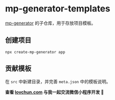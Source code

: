 # mp-generator-templates

[mp-generator](https://github.com/PassionZale/mp-generator) 的子仓库，用于存放项目模板。

## 创建项目

`npx create-mp-generator app`

## 贡献模板

在 `src` 中新建目录，并完善 `meta.json` 中的模板说明。

**查看 [lovchun.com](https://lovchun.com/tags/miniprogram) 与我一起交流微信小程序开发 :thinking:**